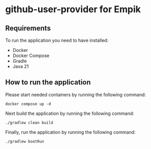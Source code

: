 # github-user-provider for Empik

## Requirements
To run the application you need to have installed:
- Docker
- Docker Compose
- Gradle
- Java 21

## How to run the application
Please start needed containers by running the following command:
```
docker compose up -d
```
Next build the application by running the following command:
```
./gradlew clean build
```
Finally, run the application by running the following command:
```
./gradlew bootRun
```
